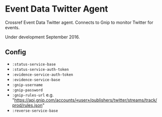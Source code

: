 # Event Data Twitter Agent

Crossref Event Data Twitter agent. Connects to Gnip to monitor Twitter for events.

Under development September 2016.

## Config

 - `:status-service-base`
 - `:status-service-auth-token`
 - `:evidence-service-auth-token`
 - `:evidence-service-base`
 - `:gnip-username`
 - `:gnip-password`
 - `:gnip-rules-url` e.g. "https://api.gnip.com/accounts/«user»/publishers/twitter/streams/track/prod/rules.json"
 - `:reverse-service-base`

